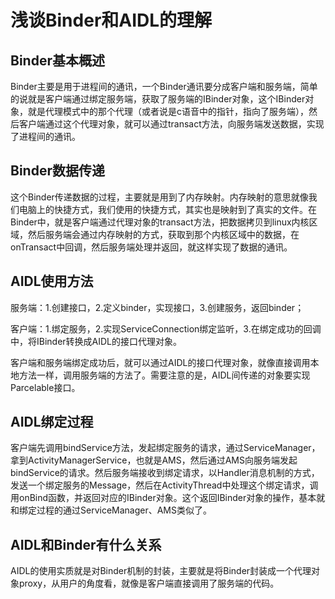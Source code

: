# 浅谈Binder和AIDL的理解

## Binder基本概述

Binder主要是用于进程间的通讯，一个Binder通讯要分成客户端和服务端，简单的说就是客户端通过绑定服务端，获取了服务端的IBinder对象，这个IBinder对象，就是代理模式中的那个代理（或者说是c语音中的指针，指向了服务端），然后客户端通过这个代理对象，就可以通过transact方法，向服务端发送数据，实现了进程间的通讯。

## Binder数据传递

这个Binder传递数据的过程，主要就是用到了内存映射。内存映射的意思就像我们电脑上的快捷方式，我们使用的快捷方式，其实也是映射到了真实的文件。在Binder中，就是客户端通过代理对象的transact方法，把数据拷贝到linux内核区域，然后服务端会通过内存映射的方式，获取到那个内核区域中的数据，在onTransact中回调，然后服务端处理并返回，就这样实现了数据的通讯。

## AIDL使用方法

服务端：1.创建接口，2.定义binder，实现接口，3.创建服务，返回binder；

客户端：1.绑定服务，2.实现ServiceConnection绑定监听，3.在绑定成功的回调中，将IBinder转换成AIDL的接口代理对象。

客户端和服务端绑定成功后，就可以通过AIDL的接口代理对象，就像直接调用本地方法一样，调用服务端的方法了。需要注意的是，AIDL间传递的对象要实现Parcelable接口。

## AIDL绑定过程

客户端先调用bindService方法，发起绑定服务的请求，通过ServiceManager，拿到ActivityManagerService，也就是AMS，然后通过AMS向服务端发起bindService的请求。然后服务端接收到绑定请求，以Handler消息机制的方式，发送一个绑定服务的Message，然后在ActivityThread中处理这个绑定请求，调用onBind函数，并返回对应的IBinder对象。这个返回IBinder对象的操作，基本就和绑定过程的通过ServiceManager、AMS类似了。

## AIDL和Binder有什么关系

AIDL的使用实质就是对Binder机制的封装，主要就是将Binder封装成一个代理对象proxy，从用户的角度看，就像是客户端直接调用了服务端的代码。